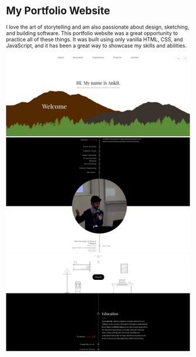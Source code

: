 # My Portfolio Website

I love the art of storytelling and am also passionate about design, sketching, and building software. This portfolio website was a great opportunity to practice all of these things. It was built using only vanilla HTML, CSS, and JavaScript, and it has been a great way to showcase my skills and abilities.

![Intro](images/portfolio_snip1.PNG)
![Education](images/portfolio_snip3.PNG)
![Resume](images/portfolio_snip2.PNG)
